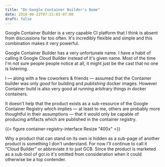 ```yaml
---
title: "On Google Container Builder's Name"
date: 2018-06-22T07:21:03-07:00
draft: false
---
```

Google Container Builder is a very capable CI platform that I think is absent from discussions
far too often. It's incredibly flexible and simple and this combination makes it very powerful.

Google Container Builder has a very unfortunate name. I have a habit of calling it Google Cloud
Builder instead of it's given name. Most of the time I'm not sure people people notice at all, it
might just be the cast that no one is listening.

I — along with a few coworkers & friends — assumed that the Container builder was only _good_
for building and *publishing* docker images. However Container build is also very good at running
arbitrary things *in*  docker containers.

It doesn't help that the product exists as a sub-resource of the Google Container Registry which
implies — at least to me, others are probably more thoughtful in their assumptions — that it
would only be capable of producing artifacts which are published in the container registry.

{{< figure container-registry-interface Resize "400x" >}}

Why a product that can stand on its own is hidden as a sub-page of another product is something
I don't understand. For now I'll continue to call it "Cloud Builder" or abbreviate it to just
GCB. Since the product is marketed as a sub-tool of gcr.io it's omitted from consideration when
it could otherwise be a top contender.
